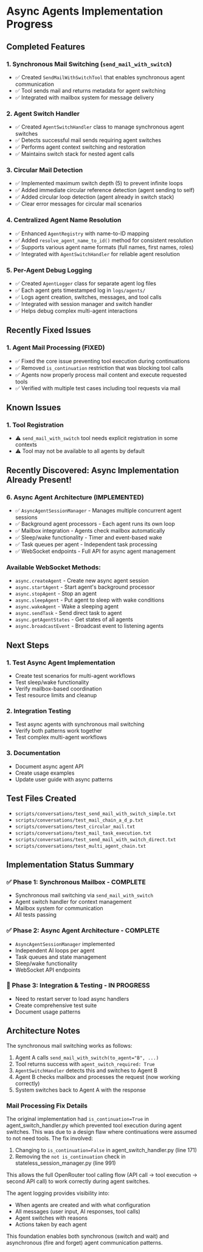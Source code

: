 # Async Agents Implementation Progress

## Completed Features

### 1. Synchronous Mail Switching (`send_mail_with_switch`)
- ✅ Created `SendMailWithSwitchTool` that enables synchronous agent communication
- ✅ Tool sends mail and returns metadata for agent switching
- ✅ Integrated with mailbox system for message delivery

### 2. Agent Switch Handler
- ✅ Created `AgentSwitchHandler` class to manage synchronous agent switches
- ✅ Detects successful mail sends requiring agent switches
- ✅ Performs agent context switching and restoration
- ✅ Maintains switch stack for nested agent calls

### 3. Circular Mail Detection
- ✅ Implemented maximum switch depth (5) to prevent infinite loops
- ✅ Added immediate circular reference detection (agent sending to self)
- ✅ Added circular loop detection (agent already in switch stack)
- ✅ Clear error messages for circular mail scenarios

### 4. Centralized Agent Name Resolution
- ✅ Enhanced `AgentRegistry` with name-to-ID mapping
- ✅ Added `resolve_agent_name_to_id()` method for consistent resolution
- ✅ Supports various agent name formats (full names, first names, roles)
- ✅ Integrated with `AgentSwitchHandler` for reliable agent resolution

### 5. Per-Agent Debug Logging
- ✅ Created `AgentLogger` class for separate agent log files
- ✅ Each agent gets timestamped log in `logs/agents/`
- ✅ Logs agent creation, switches, messages, and tool calls
- ✅ Integrated with session manager and switch handler
- ✅ Helps debug complex multi-agent interactions

## Recently Fixed Issues

### 1. Agent Mail Processing (FIXED)
- ✅ Fixed the core issue preventing tool execution during continuations
- ✅ Removed `is_continuation` restriction that was blocking tool calls
- ✅ Agents now properly process mail content and execute requested tools
- ✅ Verified with multiple test cases including tool requests via mail

## Known Issues

### 1. Tool Registration
- ⚠️ `send_mail_with_switch` tool needs explicit registration in some contexts
- ⚠️ Tool may not be available to all agents by default

## Recently Discovered: Async Implementation Already Present!

### 6. Async Agent Architecture (IMPLEMENTED)
- ✅ `AsyncAgentSessionManager` - Manages multiple concurrent agent sessions
- ✅ Background agent processors - Each agent runs its own loop
- ✅ Mailbox integration - Agents check mailbox automatically
- ✅ Sleep/wake functionality - Timer and event-based wake
- ✅ Task queues per agent - Independent task processing
- ✅ WebSocket endpoints - Full API for async agent management

### Available WebSocket Methods:
- `async.createAgent` - Create new async agent session
- `async.startAgent` - Start agent's background processor
- `async.stopAgent` - Stop an agent
- `async.sleepAgent` - Put agent to sleep with wake conditions
- `async.wakeAgent` - Wake a sleeping agent
- `async.sendTask` - Send direct task to agent
- `async.getAgentStates` - Get states of all agents
- `async.broadcastEvent` - Broadcast event to listening agents

## Next Steps

### 1. Test Async Agent Implementation
- Create test scenarios for multi-agent workflows
- Test sleep/wake functionality
- Verify mailbox-based coordination
- Test resource limits and cleanup

### 2. Integration Testing
- Test async agents with synchronous mail switching
- Verify both patterns work together
- Test complex multi-agent workflows

### 3. Documentation
- Document async agent API
- Create usage examples
- Update user guide with async patterns

## Test Files Created
- `scripts/conversations/test_send_mail_with_switch_simple.txt`
- `scripts/conversations/test_mail_chain_a_d_p.txt`
- `scripts/conversations/test_circular_mail.txt`
- `scripts/conversations/test_mail_task_execution.txt`
- `scripts/conversations/test_send_mail_with_switch_direct.txt`
- `scripts/conversations/test_multi_agent_chain.txt`

## Implementation Status Summary

### ✅ Phase 1: Synchronous Mailbox - COMPLETE
- Synchronous mail switching via `send_mail_with_switch`
- Agent switch handler for context management
- Mailbox system for communication
- All tests passing

### ✅ Phase 2: Async Agent Architecture - COMPLETE
- `AsyncAgentSessionManager` implemented
- Independent AI loops per agent
- Task queues and state management
- Sleep/wake functionality
- WebSocket API endpoints

### 🔄 Phase 3: Integration & Testing - IN PROGRESS
- Need to restart server to load async handlers
- Create comprehensive test suite
- Document usage patterns

## Architecture Notes

The synchronous mail switching works as follows:
1. Agent A calls `send_mail_with_switch(to_agent="B", ...)`
2. Tool returns success with `agent_switch_required: True`
3. `AgentSwitchHandler` detects this and switches to Agent B
4. Agent B checks mailbox and processes the request (now working correctly)
5. System switches back to Agent A with the response

### Mail Processing Fix Details
The original implementation had `is_continuation=True` in agent_switch_handler.py which prevented tool execution during agent switches. This was due to a design flaw where continuations were assumed to not need tools. The fix involved:
1. Changing to `is_continuation=False` in agent_switch_handler.py (line 171)
2. Removing the `not is_continuation` check in stateless_session_manager.py (line 991)

This allows the full OpenRouter tool calling flow (API call → tool execution → second API call) to work correctly during agent switches.

The agent logging provides visibility into:
- When agents are created and with what configuration
- All messages (user input, AI responses, tool calls)
- Agent switches with reasons
- Actions taken by each agent

This foundation enables both synchronous (switch and wait) and asynchronous (fire and forget) agent communication patterns.